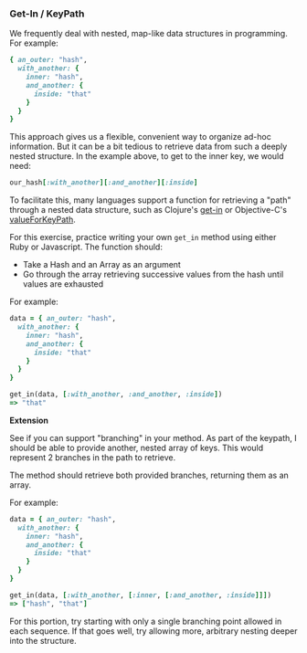 ### Get-In / KeyPath

We frequently deal with nested, map-like data structures in programming.
For example:

```ruby
{ an_outer: "hash",
  with_another: {
    inner: "hash",
    and_another: {
      inside: "that"
    }
  }
}
```

This approach gives us a flexible, convenient way to organize ad-hoc
information. But it can be a bit tedious to retrieve data from
such a deeply nested structure. In the example above, to get to the inner
key, we would need:

```ruby
our_hash[:with_another][:and_another][:inside]
```

To facilitate this, many languages support a function for retrieving
a "path" through a nested data structure, such as Clojure's
[get-in](https://clojuredocs.org/clojure.core/get-in) or
Objective-C's
[valueForKeyPath](https://developer.apple.com/library/mac/documentation/Cocoa/Reference/Foundation/Protocols/NSKeyValueCoding_Protocol/#//apple_ref/occ/instm/NSObject/valueForKeyPath:).

For this exercise, practice writing your own `get_in` method using
either Ruby or Javascript. The function should:

* Take a Hash and an Array as an argument
* Go through the array retrieving successive values from the
hash until values are exhausted

For example:

```ruby
data = { an_outer: "hash",
  with_another: {
    inner: "hash",
    and_another: {
      inside: "that"
    }
  }
}

get_in(data, [:with_another, :and_another, :inside])
=> "that"
```

__Extension__

See if you can support "branching" in your method. As part of the
keypath, I should be able to provide another, nested array of keys. This would
represent 2 branches in the path to retrieve.

The method should retrieve both provided branches, returning them as
an array.

For example:

```ruby
data = { an_outer: "hash",
  with_another: {
    inner: "hash",
    and_another: {
      inside: "that"
    }
  }
}

get_in(data, [:with_another, [:inner, [:and_another, :inside]]])
=> ["hash", "that"]
```

For this portion, try starting with only a single branching point allowed
in each sequence. If that goes well, try allowing
more, arbitrary nesting deeper into the structure.
